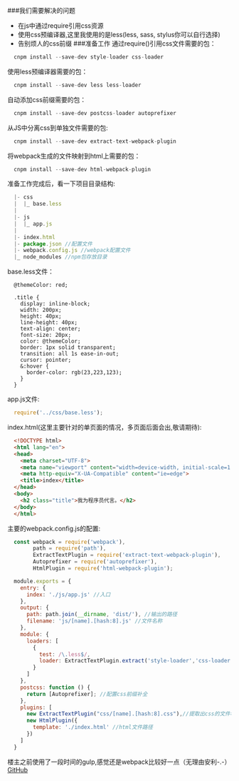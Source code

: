 ###我们需要解决的问题
  * 在js中通过require引用css资源
  * 使用css预编译器,这里我使用的是less(less, sass, stylus你可以自行选择)
  * 告别烦人的css前缀
###准备工作
  通过require()引用css文件需要的包：
```js
  cnpm install --save-dev style-loader css-loader
```  
  使用less预编译器需要的包：
```js
  cnpm install --save-dev less less-loader
```  
  自动添加css前缀需要的包：
```js
  cnpm install --save-dev postcss-loader autoprefixer
```  
  从JS中分离css到单独文件需要的包:
```js
  cnpm install --save-dev extract-text-webpack-plugin
```  
  将webpack生成的文件映射到html上需要的包：
```js
  cnpm install --save-dev html-webpack-plugin
```  
  准备工作完成后，看一下项目目录结构:
```js
  |- css
  |  |_ base.less
  |
  |- js
  |  |_ app.js
  |
  |- index.html
  |- package.json //配置文件
  |- webpack.config.js //webpack配置文件
  |_ node_modules //npm包存放目录
```
  base.less文件：
```less
  @themeColor: red;

  .title {
    display: inline-block;
    width: 200px;
    height: 40px;
    line-height: 40px;
    text-align: center;
    font-size: 20px;
    color: @themeColor;
    border: 1px solid transparent;
    transition: all 1s ease-in-out;
    cursor: pointer;
    &:hover {
      border-color: rgb(23,223,123);
    }
  }
```
  app.js文件:
```js
  require('../css/base.less');
```  
  index.html(这里主要针对的单页面的情况，多页面后面会出,敬请期待):
```html
  <!DOCTYPE html>
  <html lang="en">
  <head>
    <meta charset="UTF-8">
    <meta name="viewport" content="width=device-width, initial-scale=1.0">
    <meta http-equiv="X-UA-Compatible" content="ie=edge">
    <title>index</title>
  </head>
  <body>
    <h2 class="title">我为程序员代言。</h2>
  </body>
  </html>
```
  主要的webpack.config.js的配置:
```js
  const webpack = require('webpack'),
        path = require('path'),
        ExtractTextPlugin = require('extract-text-webpack-plugin'),
        Autoprefixer = require('autoprefixer'),
        HtmlPlugin = require('html-webpack-plugin');

  module.exports = {
    entry: {
      index: './js/app.js' //入口
    },
    output: {
      path: path.join(__dirname, 'dist/'), //输出的路径
      filename: 'js/[name].[hash:8].js' //文件名称
    },
    module: {
      loaders: [
        {
          test: /\.less$/,
          loader: ExtractTextPlugin.extract('style-loader','css-loader!less-loader!postcss-loader') //从js中分离出css
        }
      ]
    },
    postcss: function () {
      return [Autoprefixer]; //配置css前缀补全
    },
    plugins: [
      new ExtractTextPlugin("css/[name].[hash:8].css"),//提取出css的文件名称
      new HtmlPlugin({
        template: './index.html' //html文件路径
      })
    ]
  }
```
  楼主之前使用了一段时间的gulp,感觉还是webpack比较好一点（无理由安利-.-）[GitHub](https://github.com/15751165579)
